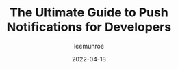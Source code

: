 ---
author: leemunroe
date: 2022-04-18
permalink: false
publisher: smashingmag
tags:
  - guides
  - notifications
target_url: https://www.smashingmagazine.com/2022/04/guide-push-notifications-developers/
title: The Ultimate Guide to Push Notifications for Developers
---